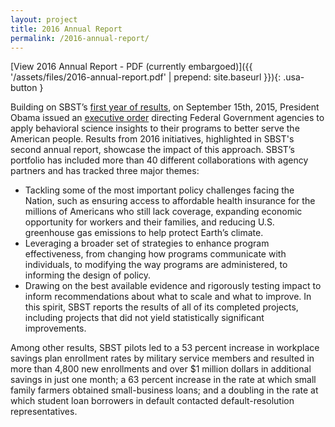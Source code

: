 ```yaml
---
layout: project
title: 2016 Annual Report
permalink: /2016-annual-report/
---
```


[View 2016 Annual Report - PDF (currently embargoed)]({{ '/assets/files/2016-annual-report.pdf' | prepend: site.baseurl }}){: .usa-button }

Building on SBST’s [first year of results](https://www.whitehouse.gov/the-press-office/2015/09/15/fact-sheet-president-obama-signs-executive-order-white-house-announces), on September 15th, 2015, President Obama issued an [executive order](https://www.whitehouse.gov/the-press-office/2015/09/15/executive-order-using-behavioral-science-insights-better-serve-american) directing Federal Government agencies to apply behavioral science insights to their programs to better serve the American people. Results from 2016 initiatives, highlighted in SBST's second annual report, showcase the impact of this approach. SBST’s portfolio has included more than 40 different collaborations with agency partners and has tracked three major themes:

 - Tackling some of the most important policy challenges facing the Nation, such as ensuring access to affordable health insurance for the millions of Americans who still lack coverage, expanding economic opportunity for workers and their families, and reducing U.S. greenhouse gas emissions to help protect Earth’s climate.
 - Leveraging a broader set of strategies to enhance program effectiveness, from changing how programs communicate with individuals, to modifying the way programs are administered, to informing the design of policy.
 - Drawing on the best available evidence and rigorously testing impact to inform recommendations about what to scale and what to improve. In this spirit, SBST reports the results of all of its completed projects, including projects that did not yield statistically significant improvements.

Among other results, SBST pilots led to a 53 percent increase in workplace savings plan enrollment rates by military service members and resulted in more than 4,800 new enrollments and over $1 million dollars in additional savings in just one month; a 63 percent increase in the rate at which small family farmers obtained small-business loans; and a doubling in the rate at which student loan borrowers in default contacted default-resolution representatives.
